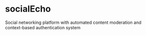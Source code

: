 # socialEcho
Social networking platform with automated content moderation and context-based authentication system
